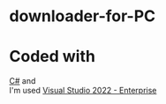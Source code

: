 # downloader-for-PC

# Coded with
[C#](https://docs.microsoft.com/en-us/dotnet/csharp/)
and <br> I'm used [Visual Studio 2022 - Enterprise](https://visualstudio.microsoft.com/downloads)
